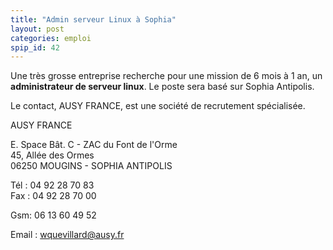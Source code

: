 ```yaml
---
title: "Admin serveur Linux à Sophia"
layout: post
categories: emploi
spip_id: 42
---
```

Une très grosse entreprise recherche pour une mission de 6 mois à 1 an, un **administrateur de serveur linux**. Le poste sera basé sur Sophia Antipolis.

Le contact, AUSY FRANCE, est une société de recrutement spécialisée. 


AUSY FRANCE

E. Space  Bât. C - ZAC du Font de l'Orme  
45, Allée des Ormes  
06250 MOUGINS - SOPHIA ANTIPOLIS

Tél :  04 92 28 70 83  
Fax : 04 92 28 70 00

Gsm: 06 13 60 49 52 

Email : <wquevillard@ausy.fr>